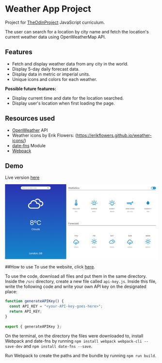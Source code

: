 # Weather App Project
Project for [TheOdinProject](https://www.theodinproject.com/courses/javascript/) JavaScript curriculum.

The user can search for a location by city name and fetch the location's current weather data using OpenWeatherMap API.

## Features
- Fetch and display weather data from any city in the world.
- Display 5-day daily forecast data.
- Display data in metric or imperial units.
- Unique icons and colors for each weather.

**Possible future features:**
- Display current time and date for the location searched.
- Display user's location when first loading the page.

## Resources used
- [OpenWeather](https://openweathermap.org/api) API
- Weather icons by Erik Flowers: (https://erikflowers.github.io/weather-icons/)
- [date-fns](https://date-fns.org/) Module
- [Webpack](https://webpack.js.org/)

## Demo
Live version [here](https://fernanda-veiga.github.io/weather/)

![](project-demo.PNG)

##How to use
To use the website, click [here](https://fernanda-veiga.github.io/weather/).

To use the code, download all files and put them in the same directory. Inside the `/src` directory, create a new file called `api-key.js`. Inside this file, write the following code and write your own API key on the designated place:

```javascript
function generateAPIKey() {
  const API_KEY = "<your-API-key-goes-here>";
  return API_KEY;
}

export { generateAPIKey };
```

On the terminal, on the directory the files were downloaded to, install Webpack and date-fns by running `npm install webpack webpack-cli --save-dev` and `npm install date-fns --save`.

Run Webpack to create the paths and the bundle by running `npm run build`.
